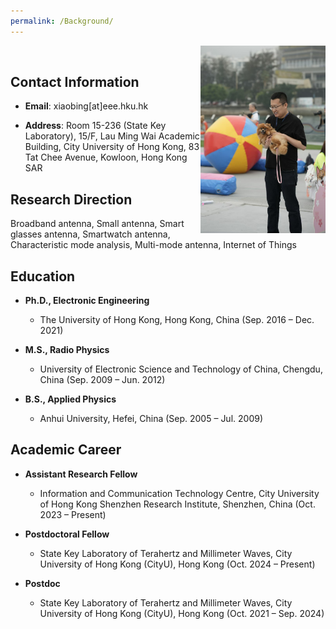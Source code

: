 ```yaml
---
permalink: /Background/
---
```


<img src="images/a/photoo.jpg" width="200px" align="right" alt="图片描述">

<br /> 


## Contact Information

- **Email**: xiaobing[at]eee.hku.hk
  
- **Address**: Room 15-236 (State Key Laboratory), 15/F, Lau Ming Wai Academic Building, City University of Hong Kong, 83 Tat Chee Avenue, Kowloon, Hong Kong SAR

## Research Direction

Broadband antenna, Small antenna, Smart glasses antenna, Smartwatch antenna, Characteristic mode analysis, Multi-mode antenna, Internet of Things

## Education

- **Ph.D., Electronic Engineering**
  
  - The University of Hong Kong, Hong Kong, China (Sep. 2016 – Dec. 2021)

- **M.S., Radio Physics**
  
  - University of Electronic Science and Technology of China, Chengdu, China (Sep. 2009 – Jun. 2012)

- **B.S., Applied Physics**
  
  - Anhui University, Hefei, China (Sep. 2005 – Jul. 2009)

## Academic Career

- **Assistant Research Fellow**
  
  - Information and Communication Technology Centre, City University of Hong Kong Shenzhen Research Institute, Shenzhen, China  (Oct. 2023 – Present)
    

- **Postdoctoral Fellow**
  
  - State Key Laboratory of Terahertz and Millimeter Waves, City University of Hong Kong (CityU), Hong Kong (Oct. 2024 – Present)
    

- **Postdoc**
  
  - State Key Laboratory of Terahertz and Millimeter Waves, City University of Hong Kong (CityU), Hong Kong (Oct. 2021 – Sep. 2024)


    






